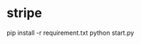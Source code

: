 # stripe
<!-- Add a strip api key to env Variable STRIPE_KEY -->

pip install -r requirement.txt
python start.py 
